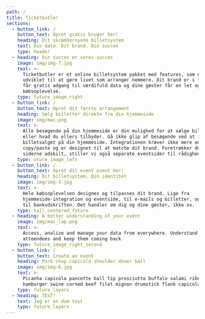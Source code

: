 ```yaml
---
path: /
title: Ticketbutler
sections:
  - button_link: /
    button_text: Opret gratis bruger her!
    heading: Dit skræddersyede billetsystem
    text: Din data. Dit brand. Din succes
    type: header
  - heading: Din succes er vores succes
    image: img/img-7.jpg
    text: >-
      Ticketbutler er et online billetsystem pakket med features, som er
      udviklet til at gøre livet som arrangør nemmere. Dit brand er i fokus, du
      får gratis adgang til værdifuld data og dine gæster får en let og hurtig
      købsoplevelse.
    type: future_image_right
  - button_link: /
    button_text: Opret dit første arrangement
    heading: Sælg billetter direkte fra din hjemmeside
    image: img/mac.png
    text: >-
      Alle besøgende på din hjemmeside er din mulighed for at sælge billetter
      eller hvad du ellers tilbyder. Gå ikke glip af besøgende ved at integrere
      billetsalget på din hjemmeside. Integrationen kræver ikke mere end et
      copy/paste og er designet til at matche dit brand. Foretrækker du at holde
      siderne adskilt, stiller vi også separate eventsider til rådighed.
    type: uture_image_left
  - button_link: /
    button_text: Opret dit event event her!
    heading: Dit billetsystem. Din identitet
    image: img/img-3.jpg
    text: >-
      Hele købsoplevelsen designes og tilpasses dit brand. Lige fra
      hjemmeside-integration og eventside, til e-mails og billetter, og selv ned
      til bankudskriften. Det handler om dig og dine gæster, ikke os.
    type: tall_centered_future
  - heading: A better understanding of your event
    image: img/mac_lap.png
    text: >-
      Access, analize and manage your data from everywhere. Understand your
      atteendees and keep them coming back
    type: future_image_right_second
  - button_link: /
    button_text: Create an event
    heading: Pork chop capicola shoulder doner ball
    image: img/img-6.jpg
    text: >-
      Picanha capicola pancette ball tip prosciutto buffalo salami ribeye
      hamburger swine corned beef filet mignon drumstick flank capicola
    type: future_layers
  - heading: TEST!
    text: Jeg er en dum test
    type: future_layers
---
```


